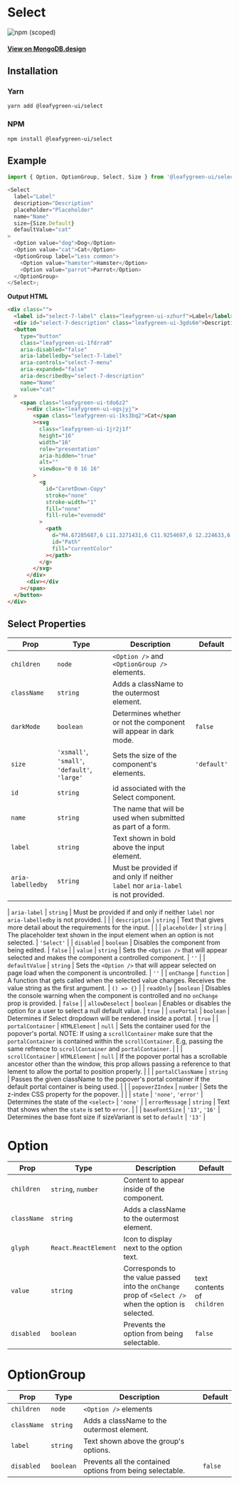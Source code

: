 # Select

![npm (scoped)](https://img.shields.io/npm/v/@leafygreen-ui/select.svg)

#### [View on MongoDB.design](https://www.mongodb.design/component/select/example/)

## Installation

### Yarn

```shell
yarn add @leafygreen-ui/select
```

### NPM

```shell
npm install @leafygreen-ui/select
```

## Example

```js
import { Option, OptionGroup, Select, Size } from '@leafygreen-ui/select';

<Select
  label="Label"
  description="Description"
  placeholder="Placeholder"
  name="Name"
  size={Size.Default}
  defaultValue="cat"
>
  <Option value="dog">Dog</Option>
  <Option value="cat">Cat</Option>
  <OptionGroup label="Less common">
    <Option value="hamster">Hamster</Option>
    <Option value="parrot">Parrot</Option>
  </OptionGroup>
</Select>;
```

**Output HTML**

```html
<div class="">
  <label id="select-7-label" class="leafygreen-ui-xzhurf">Label</label>
  <div id="select-7-description" class="leafygreen-ui-3gds6m">Description</div>
  <button
    type="button"
    class="leafygreen-ui-1fdrra0"
    aria-disabled="false"
    aria-labelledby="select-7-label"
    aria-controls="select-7-menu"
    aria-expanded="false"
    aria-describedby="select-7-description"
    name="Name"
    value="cat"
  >
    <span class="leafygreen-ui-tdo6z2"
      ><div class="leafygreen-ui-ogsjyj">
        <span class="leafygreen-ui-1ks3bq2">Cat</span
        ><svg
          class="leafygreen-ui-1jr2j1f"
          height="16"
          width="16"
          role="presentation"
          aria-hidden="true"
          alt=""
          viewBox="0 0 16 16"
        >
          <g
            id="CaretDown-Copy"
            stroke="none"
            stroke-width="1"
            fill="none"
            fill-rule="evenodd"
          >
            <path
              d="M4.67285687,6 L11.3271431,6 C11.9254697,6 12.224633,6.775217 11.8024493,7.22717749 L8.47530616,10.7889853 C8.21248981,11.0703382 7.78751019,11.0703382 7.52748976,10.7889853 L4.19755071,7.22717749 C3.77536701,6.775217 4.07453029,6 4.67285687,6 Z"
              id="Path"
              fill="currentColor"
            ></path>
          </g>
        </svg>
      </div>
      <div></div
    ></span>
  </button>
</div>
```

## Select Properties

| Prop              | Type                                          | Description                                                                       | Default     |
| ----------------- | --------------------------------------------- | --------------------------------------------------------------------------------- | ----------- |
| `children`        | `node`                                        | `<Option />` and `<OptionGroup />` elements.                                      |             |
| `className`       | `string`                                      | Adds a className to the outermost element.                                        |             |
| `darkMode`        | `boolean`                                     | Determines whether or not the component will appear in dark mode.                 | `false`     |
| `size`            | `'xsmall'`, `'small'`, `'default'`, `'large'` | Sets the size of the component's elements.                                        | `'default'` |
| `id`              | `string`                                      | id associated with the Select component.                                          |             |
| `name`            | `string`                                      | The name that will be used when submitted as part of a form.                      |             |
| `label`           | `string`                                      | Text shown in bold above the input element.                                       |             |
| `aria-labelledby` | `string`                                      | Must be provided if and only if neither `label` nor `aria-label` is not provided. |

| `aria-label` | `string` | Must be provided if and only if neither `label` nor `aria-labelledby` is not provided. | |
| `description` | `string` | Text that gives more detail about the requirements for the input. | |
| `placeholder` | `string` | The placeholder text shown in the input element when an option is not selected. | `'Select'` |
| `disabled` | `boolean` | Disables the component from being edited. | `false` |
| `value` | `string` | Sets the `<Option />` that will appear selected and makes the component a controlled component. | `''` |
| `defaultValue` | `string` | Sets the `<Option />` that will appear selected on page load when the component is uncontrolled. | `''` |
| `onChange` | `function` | A function that gets called when the selected value changes. Receives the value string as the first argument. | `() => {}` |
| `readOnly` | `boolean` | Disables the console warning when the component is controlled and no `onChange` prop is provided. | `false` |
| `allowDeselect` | `boolean` | Enables or disables the option for a user to select a null default value. | `true` |
| `usePortal` | `boolean` | Determines if Select dropdown will be rendered inside a portal. | `true` |
| `portalContainer` | `HTMLElement` \| `null` | Sets the container used for the popover's portal. NOTE: If using a `scrollContainer` make sure that the `portalContainer` is contained within the `scrollContainer`. E.g, passing the same refrence to `scrollContainer` and `portalContainer`. | |
| `scrollContainer` | `HTMLElement` \| `null` | If the popover portal has a scrollable ancestor other than the window, this prop allows passing a reference to that lement to allow the portal to position properly. | |
| `portalClassName` | `string` | Passes the given className to the popover's portal container if the default portal container is being used. | |
| `popoverZIndex` | `number` | Sets the z-index CSS property for the popover. | |
| `state` | `'none'`, `'error'` | Determines the state of the `<select>` | `'none'` |
| `errorMessage` | `string` | Text that shows when the `state` is set to `error`. | |
| `baseFontSize` | `'13'`, `'16'` | Determines the base font size if sizeVariant is set to `default` | `'13'` |

# Option

| Prop        | Type                 | Description                                                                                           | Default                     |
| ----------- | -------------------- | ----------------------------------------------------------------------------------------------------- | --------------------------- |
| `children`  | `string`, `number`   | Content to appear inside of the component.                                                            |                             |
| `className` | `string`             | Adds a className to the outermost element.                                                            |                             |
| `glyph`     | `React.ReactElement` | Icon to display next to the option text.                                                              |                             |
| `value`     | `string`             | Corresponds to the value passed into the `onChange` prop of `<Select />` when the option is selected. | text contents of `children` |
| `disabled`  | `boolean`            | Prevents the option from being selectable.                                                            | `false`                     |

# OptionGroup

| Prop        | Type      | Description                                               | Default |
| ----------- | --------- | --------------------------------------------------------- | ------- |
| `children`  | `node`    | `<Option />` elements                                     |         |
| `className` | `string`  | Adds a className to the outermost element.                |         |
| `label`     | `string`  | Text shown above the group's options.                     |         |
| `disabled`  | `boolean` | Prevents all the contained options from being selectable. | `false` |
